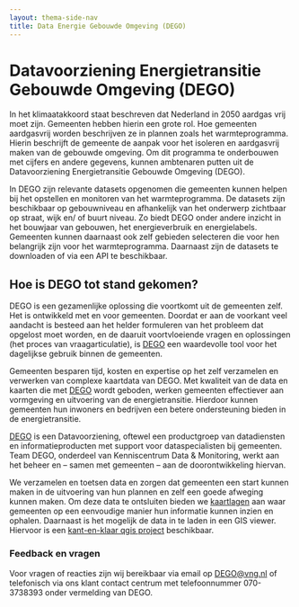 ```yaml
---
layout: thema-side-nav
title: Data Energie Gebouwde Omgeving (DEGO)
---
```

# Datavoorziening Energietransitie Gebouwde Omgeving (DEGO) 

In het klimaatakkoord staat beschreven dat Nederland in 2050 aardgas vrij moet zijn. Gemeenten hebben hierin een grote rol. Hoe gemeenten aardgasvrij worden beschrijven ze in plannen zoals het warmteprogramma. Hierin beschrijft de gemeente de aanpak voor het isoleren en aardgasvrij maken van de gebouwde omgeving. Om dit programma te onderbouwen met cijfers en andere gegevens, kunnen ambtenaren putten uit de Datavoorziening Energietransitie Gebouwde Omgeving (DEGO). 

In DEGO zijn relevante datasets opgenomen die gemeenten kunnen helpen bij het opstellen en monitoren van het warmteprogramma. De datasets zijn beschikbaar op gebouwniveau en afhankelijk van het onderwerp zichtbaar op straat, wijk en/ of buurt niveau. Zo biedt DEGO onder andere inzicht in het bouwjaar van gebouwen, het energieverbruik en energielabels. Gemeenten kunnen daarnaast ook zelf gebieden selecteren die voor hen belangrijk zijn voor het warmteprogramma. Daarnaast zijn de datasets te downloaden of via een API te beschikbaar. 

## Hoe is DEGO tot stand gekomen?
DEGO is een gezamenlijke oplossing die voortkomt uit de gemeenten zelf. Het is ontwikkeld met en voor gemeenten. Doordat er aan de voorkant veel aandacht is besteed aan het helder formuleren van het probleem dat opgelost moet worden, en de daaruit voortvloeiende vragen en oplossingen (het proces van vraagarticulatie), is [DEGO](https://dego.vng.nl/) een waardevolle tool voor het dagelijkse gebruik binnen de gemeenten.

Gemeenten besparen tijd, kosten en expertise op het zelf verzamelen en verwerken van complexe kaartdata van DEGO. Met kwaliteit van de data en kaarten die met [DEGO](https://dego.vng.nl/) wordt geboden, werken gemeenten effectiever aan vormgeving en uitvoering van de energietransitie. Hierdoor kunnen gemeenten hun inwoners en bedrijven een betere ondersteuning bieden in de energietransitie. 

[DEGO](https://dego.vng.nl/) is een Datavoorziening, oftewel een productgroep van datadiensten en informatieproducten met support voor dataspecialisten bij gemeenten. Team DEGO, onderdeel van Kenniscentrum Data & Monitoring, werkt aan het beheer en – samen met gemeenten – aan de doorontwikkeling hiervan.

We verzamelen en toetsen data en zorgen dat gemeenten een start kunnen maken in de uitvoering van hun plannen en zelf een goede afweging kunnen maken. Om deze data te ontsluiten bieden we [kaartlagen](https://dego.vng.nl/) aan waar gemeenten op een eenvoudige manier hun informatie kunnen inzien en ophalen. Daarnaast is het mogelijk de data in te laden in een GIS viewer. Hiervoor is een [kant-en-klaar qgis project](https://github.com/VNG-Realisatie/docs.dego/blob/main/docs/_assets/DEGO-2023-08.qgz) beschikbaar.

### Feedback en vragen
Voor vragen of reacties zijn wij bereikbaar via email op <a href="mailto:DEGO@vng.nl">DEGO@vng.nl</a>  of telefonisch via ons klant contact centrum met telefoonnummer 070-3738393 onder vermelding van DEGO.
